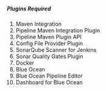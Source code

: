 ##### Plugins Required
1. Maven Integration
2. Pipeline Maven Integration Plugin
3. Pipeline Maven Plugin API
4. Config File Provider Plugin
5. SonarQube Scanner for Jenkins
6. Sonar Quality Gates Plugin
7. Docker
8. Blue Ocean
9. Blue Ocean Pipeline Editor
10. Dashboard for Blue Ocean

